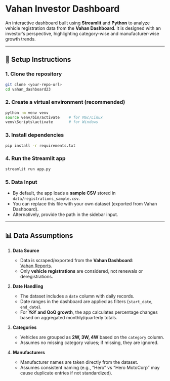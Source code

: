 # Vahan Investor Dashboard  

An interactive dashboard built using **Streamlit** and **Python** to analyze vehicle registration data from the **Vahan Dashboard**. It is designed with an investor’s perspective, highlighting category-wise and manufacturer-wise growth trends.  

---

## 🚀 Setup Instructions  

### 1. Clone the repository  
```bash
git clone <your-repo-url>
cd vahan_dashboard23
```

### 2. Create a virtual environment (recommended)  
```bash
python -m venv venv
source venv/bin/activate    # for Mac/Linux
venv\Scripts\activate       # for Windows
```

### 3. Install dependencies  
```bash
pip install -r requirements.txt
```

### 4. Run the Streamlit app  
```bash
streamlit run app.py
```

### 5. Data Input  
- By default, the app loads a **sample CSV** stored in `data/registrations_sample.csv`.  
- You can replace this file with your own dataset (exported from Vahan Dashboard).  
- Alternatively, provide the path in the sidebar input.  

---

## 📊 Data Assumptions  

1. **Data Source**  
   - Data is scraped/exported from the **Vahan Dashboard**:  
     [Vahan Reports](https://vahan.parivahan.gov.in/vahan4dashboard/vahan/view/reportview.xhtml).  
   - Only **vehicle registrations** are considered, not renewals or deregistrations.  

2. **Date Handling**  
   - The dataset includes a `date` column with daily records.  
   - Date ranges in the dashboard are applied as filters (`start_date`, `end_date`).  
   - For **YoY and QoQ growth**, the app calculates percentage changes based on aggregated monthly/quarterly totals.  

3. **Categories**  
   - Vehicles are grouped as **2W, 3W, 4W** based on the `category` column.  
   - Assumes no missing category values; if missing, they are ignored.  

4. **Manufacturers**  
   - Manufacturer names are taken directly from the dataset.  
   - Assumes consistent naming (e.g., “Hero” vs “Hero MotoCorp” may cause duplicate entries if not standardized).  

 
